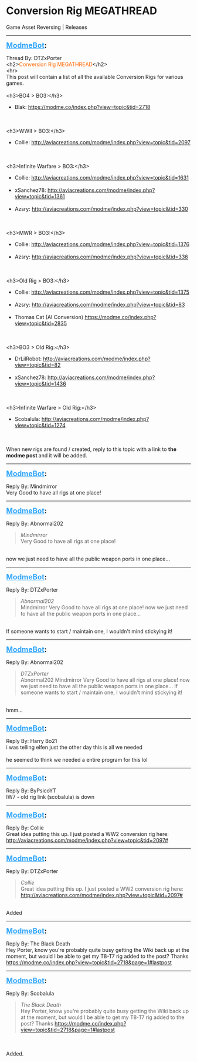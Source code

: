 # Conversion Rig MEGATHREAD
Game Asset Reversing | Releases

---
<strong style="font-size: 1.4em;"><span style="text-decoration: underline;text-decoration-color: #34a7f9;"><span style="color:#34a7f9;">ModmeBot</span></span>:</strong>

<p>Thread By: DTZxPorter<br />&lt;h2&gt;<span style="color:#ff6600;">Conversion Rig MEGATHREAD</span>&lt;/h2&gt;<br />&lt;hr&gt;<br />This post will contain a list of all the available Conversion Rigs for various games.<br /> <br />&lt;h3&gt;BO4 &gt; BO3:&lt;/h3&gt;<br /><ul><li>Blak: <a href="https://modme.co/index.php?view=topic&tid=2718">https://modme.co/index.php?view=topic&amp;tid=2718</a><br /><br /></li></ul> <br />&lt;h3&gt;WWII &gt; BO3:&lt;/h3&gt;<br /><ul><li>Collie: <a href="http://aviacreations.com/modme/index.php?view=topic&tid=2097">http://aviacreations.com/modme/index.php?view=topic&amp;tid=2097</a><br /><br /></li></ul> <br />&lt;h3&gt;Infinite Warfare &gt; BO3:&lt;/h3&gt;<br /><ul><li>Collie: <a href="http://aviacreations.com/modme/index.php?view=topic&tid=1631">http://aviacreations.com/modme/index.php?view=topic&amp;tid=1631</a><br /><br /><li>xSanchez78: <a href="http://aviacreations.com/modme/index.php?view=topic&tid=1361">http://aviacreations.com/modme/index.php?view=topic&amp;tid=1361</a><br /><br /><li>Azsry: <a href="http://aviacreations.com/modme/index.php?view=topic&tid=330">http://aviacreations.com/modme/index.php?view=topic&amp;tid=330</a><br /><br /></li></li></li></ul> <br />&lt;h3&gt;MWR &gt; BO3:&lt;/h3&gt;<br /><ul><li>Collie: <a href="http://aviacreations.com/modme/index.php?view=topic&tid=1376">http://aviacreations.com/modme/index.php?view=topic&amp;tid=1376</a><br /><br /><li>Azsry: <a href="http://aviacreations.com/modme/index.php?view=topic&tid=336">http://aviacreations.com/modme/index.php?view=topic&amp;tid=336</a><br /><br /></li></li></ul> <br />&lt;h3&gt;Old Rig &gt; BO3:&lt;/h3&gt;<br /><ul><li>Collie: <a href="http://aviacreations.com/modme/index.php?view=topic&tid=1375">http://aviacreations.com/modme/index.php?view=topic&amp;tid=1375</a><br /><br /><li>Azsry: <a href="http://aviacreations.com/modme/index.php?view=topic&tid=83">http://aviacreations.com/modme/index.php?view=topic&amp;tid=83</a><br /><br /><li>Thomas Cat (AI Conversion) <a href="https://modme.co/index.php?view=topic&tid=2835">https://modme.co/index.php?view=topic&amp;tid=2835</a><br /><br /></li></li></li></ul> <br />&lt;h3&gt;BO3 &gt; Old Rig:&lt;/h3&gt;<br /><ul><li>DrLilRobot: <a href="http://aviacreations.com/modme/index.php?view=topic&tid=82">http://aviacreations.com/modme/index.php?view=topic&amp;tid=82</a><br /><br /><li>xSanchez78: <a href="http://aviacreations.com/modme/index.php?view=topic&tid=1436">http://aviacreations.com/modme/index.php?view=topic&amp;tid=1436</a><br /><br /></li></li></ul> <br />&lt;h3&gt;Infinite Warfare &gt; Old Rig:&lt;/h3&gt;<br /><ul><li>Scobalula: <a href="http://aviacreations.com/modme/index.php?view=topic&tid=1274">http://aviacreations.com/modme/index.php?view=topic&amp;tid=1274</a><br /><br /></li></ul> <br />When new rigs are found / created, reply to this topic with a link to <strong>the modme post </strong>and it will be added.</p>

---
<strong style="font-size: 1.4em;"><span style="text-decoration: underline;text-decoration-color: #34a7f9;"><span style="color:#34a7f9;">ModmeBot</span></span>:</strong>

<p>Reply By: Mindmirror<br />Very Good to have all rigs at one place!</p>

---
<strong style="font-size: 1.4em;"><span style="text-decoration: underline;text-decoration-color: #34a7f9;"><span style="color:#34a7f9;">ModmeBot</span></span>:</strong>

<p>Reply By: Abnormal202<br /><blockquote><em>Mindmirror</em><br />Very Good to have all rigs at one place!</blockquote><br /> now we just need to have all the public weapon ports in one place...</p>

---
<strong style="font-size: 1.4em;"><span style="text-decoration: underline;text-decoration-color: #34a7f9;"><span style="color:#34a7f9;">ModmeBot</span></span>:</strong>

<p>Reply By: DTZxPorter<br /><blockquote><em>Abnormal202</em><br />Mindmirror Very Good to have all rigs at one place!  now we just need to have all the public weapon ports in one place...  </blockquote><br /> If someone wants to start / maintain one, I wouldn&#39;t mind stickying it!</p>

---
<strong style="font-size: 1.4em;"><span style="text-decoration: underline;text-decoration-color: #34a7f9;"><span style="color:#34a7f9;">ModmeBot</span></span>:</strong>

<p>Reply By: Abnormal202<br /><blockquote><em>DTZxPorter</em><br />Abnormal202 Mindmirror Very Good to have all rigs at one place!  now we just need to have all the public weapon ports in one place...    If someone wants to start / maintain one, I wouldn&#39;t mind stickying it!</blockquote><br /> hmm...</p>

---
<strong style="font-size: 1.4em;"><span style="text-decoration: underline;text-decoration-color: #34a7f9;"><span style="color:#34a7f9;">ModmeBot</span></span>:</strong>

<p>Reply By: Harry Bo21<br />i was telling elfen just the other day this is all we needed<br /> <br />he seemed to think we needed a entire program for this lol</p>

---
<strong style="font-size: 1.4em;"><span style="text-decoration: underline;text-decoration-color: #34a7f9;"><span style="color:#34a7f9;">ModmeBot</span></span>:</strong>

<p>Reply By: ByPsicoYT<br />IW7 - old rig link (scobalula) is down</p>

---
<strong style="font-size: 1.4em;"><span style="text-decoration: underline;text-decoration-color: #34a7f9;"><span style="color:#34a7f9;">ModmeBot</span></span>:</strong>

<p>Reply By: Collie<br />Great idea putting this up. I just posted a WW2 conversion rig here: <a href="http://aviacreations.com/modme/index.php?view=topic&tid=2097#">http://aviacreations.com/modme/index.php?view=topic&amp;tid=2097#</a></p>

---
<strong style="font-size: 1.4em;"><span style="text-decoration: underline;text-decoration-color: #34a7f9;"><span style="color:#34a7f9;">ModmeBot</span></span>:</strong>

<p>Reply By: DTZxPorter<br /><blockquote><em>Collie</em><br />Great idea putting this up. I just posted a WW2 conversion rig here: <a href="http://aviacreations.com/modme/index.php?view=topic&tid=2097#">http://aviacreations.com/modme/index.php?view=topic&amp;tid=2097#</a></blockquote><br /> Added</p>

---
<strong style="font-size: 1.4em;"><span style="text-decoration: underline;text-decoration-color: #34a7f9;"><span style="color:#34a7f9;">ModmeBot</span></span>:</strong>

<p>Reply By: The Black Death<br />Hey Porter, know you&#39;re probably quite busy getting the Wiki back up at the moment, but would I be able to get my T8-T7 rig added to the post? Thanks <a href="https://modme.co/index.php?view=topic&tid=2718&page=1#lastpost">https://modme.co/index.php?view=topic&amp;tid=2718&amp;page=1#lastpost</a></p>

---
<strong style="font-size: 1.4em;"><span style="text-decoration: underline;text-decoration-color: #34a7f9;"><span style="color:#34a7f9;">ModmeBot</span></span>:</strong>

<p>Reply By: Scobalula<br /><blockquote><em>The Black Death</em><br />Hey Porter, know you&#39;re probably quite busy getting the Wiki back up at the moment, but would I be able to get my T8-T7 rig added to the post? Thanks <a href="https://modme.co/index.php?view=topic&tid=2718&page=1#lastpost">https://modme.co/index.php?view=topic&amp;tid=2718&amp;page=1#lastpost</a>  </blockquote><br /> <br />Added.</p>
